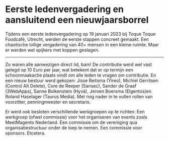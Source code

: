 # Eerste ledenvergadering en aansluitend een nieuwjaarsborrel

Tijdens een eerste ledenvergadering op 19 januari 2023 bij Toque Toque Foodcafé, Utrecht, werden de eerste stappen concreet gemaakt. Een chaotische lollige vergadering van 40+ mensen in een kleine ruimte. Maar er werden wel spijkers met koppen geslagen.

---

Zo waren alle aanwezigen direct lid, bam! De contributie werd wel vast gelegd op 10 Euro per jaar, wat betekent dat er op termijn een schoonmaakactie plaats vindt om alle leden te vragen om contributie. En een nieuw bestuur werd gekozen: Jisse Reitsma (Yireo), Michiel Gerritsen (Control Alt Delete), Core de Reeper (Sansec), Sander de Graaf (3WebApps), Sanne Bolkenstein (Hyvä), Jeroen Boersma (Elgentos)en Roland Haselager (Taurus Media). Met nog nader in te vullen rollen van voorzitter, penningmeester en secretaris.

Er werd ook besloten verschillende werkgroepen op te richten: Een werkgroep (ofwel commissie) voor het organiseren van events zoals MeetMagento Nederland. Een commissie om de vereniging qua organisatiestructuur onder de loep te nemen. Een commissie voor sponsors. Etcetera.